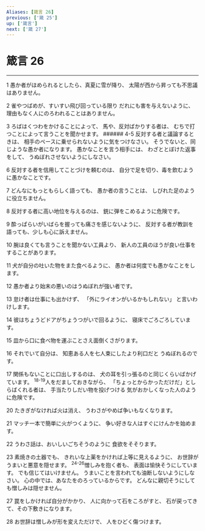 ```yaml
---
Aliases: [箴言 26]
previous: ['箴 25']
up: ['箴言']
next: ['箴 27']
---
```

# 箴言 26

***




1 
愚か者がほめられるとしたら、真夏に雪が降り、 太陽が西から昇っても不思議はありません。 



2 
雀やつばめが、すいすい飛び回っている限り だれにも害を与えないように、 理由もなく人にのろわれることはありません。 



3 
ろばはくつわをかけることによって、 馬や、反対ばかりする者は、 むちで打つことによって言うことを聞かせます。 ###### 4-5 反対する者と議論するときは、 相手のペースに乗せられないように気をつけなさい。 そうでないと、同じような愚か者になります。 愚かなことを言う相手には、 わざととぼけた返事をして、 うぬぼれさせないようにしなさい。 



6 
反対する者を信用してことづけを頼むのは、 自分で足を切り、毒を飲むように愚かなことです。 



7 
どんなにもっともらしく語っても、 愚か者の言うことは、 しびれた足のように役立ちません。 



8 
反対する者に高い地位を与えるのは、 銃に弾をこめるように危険です。 



9 
酔っぱらいがいばらを握っても痛さを感じないように、 反対する者が教訓を語っても、少しも心に訴えません。 



10 
腕は良くても言うことを聞かない工員より、 新人の工員のほうが良い仕事をすることがあります。 



11 
犬が自分の吐いた物をまた食べるように、 愚か者は何度でも愚かなことをします。 



12 
愚か者より始末の悪いのはうぬぼれが強い者です。 



13 
怠け者は仕事にも出かけず、 「外にライオンがいるかもしれない」 と言いわけします。 



14 
彼はちょうどドアがちょうつがいで回るように、 寝床でごろごろしています。 



15 
皿から口に食べ物を運ぶことさえ面倒くさがります。 



16 
それでいて自分は、 知恵ある人を七人束にしたより利口だと うぬぼれるのです。 



17 
関係もないことに口出しするのは、 犬の耳を引っ張るのと同じくらいばかげています。 <sup class="versenum">18-19</sup>人をだましておきながら、 「ちょっとからかっただけだ」としらばくれる者は、 手当たりしだい物を投げつける 気がおかしくなった人のように危険です。 



20 
たきぎがなければ火は消え、 うわさがやめば争いもなくなります。 



21 
マッチ一本で簡単に火がつくように、 争い好きな人はすぐにけんかを始めます。 



22 
うわさ話は、おいしいごちそうのように 食欲をそそります。 



23 
素焼きの土器でも、 きれいな上薬をかければ上等に見えるように、 お世辞がうまいと悪意を隠せます。 <sup class="versenum">24-26</sup>憎しみを抱く者も、 表面は愉快そうにしています。 でも信じてはいけません。 うまいことを言われても油断しないようにしなさい。 心の中では、あなたをのろっているからです。 どんなに親切そうにしても憎しみは隠せません。 



27 
罠をしかければ自分がかかり、 人に向かって石をころがすと、 石が戻ってきて、その下敷きになります。 



28 
お世辞は憎しみが形を変えただけで、 人をひどく傷つけます。
